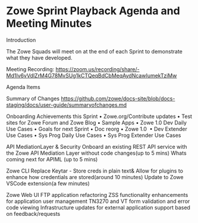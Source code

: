 # Zowe Sprint Playback Agenda and Meeting Minutes

Introduction

The Zowe Squads will meet on at the end of each Sprint to demonstrate what they have developed.

Meeting Recording:
https://zoom.us/recording/share/-Md1Iv6vVdlZrM4G78MvSUg1kCTQeqBdCbMeqAydNcawIumekTziMw

Agenda Items

Summary of Changes
https://github.com/zowe/docs-site/blob/docs-staging/docs/user-guide/summaryofchanges.md

Onboarding
Achievements this Sprint
• Zowe.org/Contribute updates
• Test sites for Zowe Forum and Zowe Blog
• Sample Apps
• Zowe 1.0 Dev Daily Use Cases
• Goals for next Sprint
• Doc reorg
• Zowe 1.0 
• Dev Extender Use Cases
• Sys Prog Daily Use Cases
• Sys Prog Extender Use Cases

API MediationLayer & Security
Onboard an existing REST API service with the Zowe API Mediation Layer without code changes(up to 5 mins)
Whats coming next for APIML (up to 5 mins)

Zowe CLI
Replace Keytar - Store creds in plain text& Allow for plugins to enhance how credentials are stored(around 10 minutes)
Update to Zowe VSCode extension(a few minutes)

Zowe Web UI
FTP application refactoring
ZSS functionality enhancements for application user management
TN3270 and VT form validation and error code viewing
Infrastructure updates for external application support based on feedback/requests
